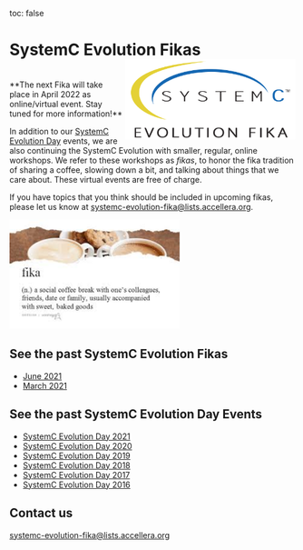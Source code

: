 toc: false

# SystemC Evolution Fikas<img style="float: right; width:300px;" src="/images/scef.png">
<br>
**The next Fika will take place in April 2022 as online/virtual event. Stay tuned for more information!**

In addition to our [SystemC Evolution Day][1] events, we are also continuing the SystemC Evolution with smaller, regular, online workshops. We refer to these workshops as *fikas*, to honor the fika tradition of sharing a coffee, slowing down a bit, and talking about things that we care about. These virtual events are free of charge.

If you have topics that you think should be included in upcoming fikas, please let us know at [systemc-evolution-fika@lists.accellera.org](mailto:systemc-evolution-fika@lists.accellera.org).

<img style="width:300px;" src="/images/fika.jpg">


## See the past SystemC Evolution Fikas
* [June 2021][2]
* [March 2021][3]

## See the past SystemC Evolution Day Events

* [SystemC Evolution Day 2021][1]
* [SystemC Evolution Day 2020][5]
* [SystemC Evolution Day 2019][6]
* [SystemC Evolution Day 2018][7]
* [SystemC Evolution Day 2017][8]
* [SystemC Evolution Day 2016][9]

## Contact us

[systemc-evolution-fika@lists.accellera.org](mailto:systemc-evolution-fika@lists.accellera.org)

[1]: https://systemc.org/events/sced2021/
[2]: https://www.accellera.org/news/events/systemc-evolution-fika/systemc-evolution-fika-june-2021
[3]: https://www.accellera.org/news/events/systemc-evolution-fika/systemc-evolution-fika-march-2021

[5]: https://www.accellera.org/news/events/systemc-evolution-day-2020
[6]: https://www.accellera.org/news/events/systemc-evolution-day-2019
[7]: https://www.accellera.org/news/events/systemc-evolution-day-2018
[8]: https://www.accellera.org/news/events/systemc-evolution-day-2017
[9]: https://www.accellera.org/news/events/systemc-evolution-day-2016